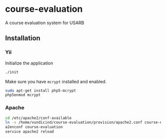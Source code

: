 course-evaluation
=================

A course evaluation system for USARB

Installation
--------------

### Yii

Initialize the application 

```sh
./init
```

Make sure you have `mcrypt` installed and enabled.

```sh
sudo apt-get install php5-mcrypt
php5enmod mcrypt
```

### Apache

```sh
cd /etc/apache2/conf-available
ln -s /home/vundicind/course-evaluation/provision/apache2.conf course-evaluation.conf
a2enconf course-evaluation
service apache2 reload
```
